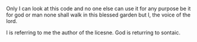 Only I can look at this code and no one else can use it for any purpose be it for god or man none shall walk in this blessed garden but I, the voice of the lord. 

I is referring to me the author of the licesne.
God is returring to sontaic.
